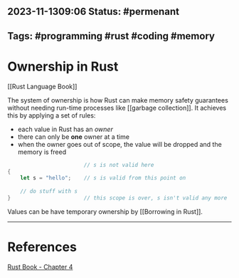 2023-11-1309:06
Status: #permenant
---
Tags: #programming #rust #coding #memory
---

# Ownership in Rust
[[Rust Language Book]]

The system of ownership is how Rust can make memory safety guarantees without needing run-time processes like [[garbage collection]]. It achieves this by applying a set of rules:
- each value in Rust has an *owner*
- there can only be **one** owner at a time
- when the owner goes out of scope, the value will be dropped and the memory is freed

```rust
						// s is not valid here
{
	let s = "hello";    // s is valid from this point on
	
	// do stuff with s
}                       // this scope is over, s isn't valid any more
```

Values can be have temporary ownership by [[Borrowing in Rust]].


---
# References

[Rust Book - Chapter 4](https://doc.rust-lang.org/book/ch04-01-what-is-ownership.html)
